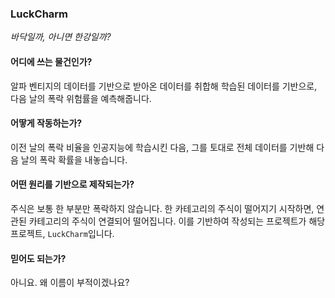### LuckCharm
_바닥일까, 아니면 한강일까?_

#### 어디에 쓰는 물건인가?
알파 벤티지의 데이터를 기반으로 받아온 데이터를 취합해 학습된 데이터를 기반으로,
다음 날의 폭락 위험률을 예측해줍니다.

#### 어땋게 작동하는가?
이전 날의 폭락 비율을 인공지능에 학습시킨 다음, 그를 토대로 전체 데이터를 기반해 다음 날의 폭락 확률을 내놓습니다.

#### 어떤 원리를 기반으로 제작되는가?
주식은 보통 한 부분만 폭락하지 않습니다.
한 카테고리의 주식이 떨어지기 시작하면, 연관된 카테고리의 주식이 연결되어 떨어집니다.
이를 기반하여 작성되는 프로젝트가 해당 프로젝트, `LuckCharm`입니다.

#### 믿어도 되는가?
아니요. 왜 이름이 부적이겠나요?